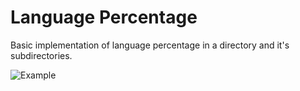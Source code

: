 # Language Percentage

Basic implementation of language percentage in a directory and it's subdirectories.

![Example](https://i.imgur.com/08WPFqh.png)
